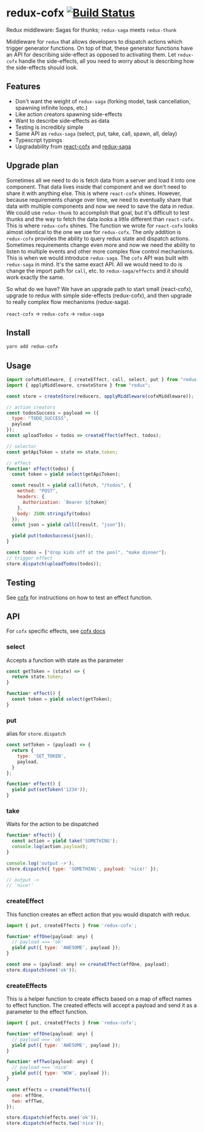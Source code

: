 # redux-cofx [![Build Status](https://travis-ci.org/neurosnap/redux-cofx.svg?branch=master)](https://travis-ci.org/neurosnap/redux-cofx)

Redux middleware: Sagas for thunks; `redux-saga` meets `redux-thunk`

Middleware for `redux` that allows developers to dispatch actions which trigger
generator functions. On top of that, these generator functions have an API
for describing side-effect as opposed to activating them. Let `redux-cofx` handle
the side-effects, all you need to worry about is describing how the side-effects
should look.

## Features

- Don't want the weight of `redux-saga` (forking model, task cancellation, spawning infinite loops, etc.)
- Like action creators spawning side-effects
- Want to describe side-effects as data
- Testing is incredibly simple
- Same API as `redux-saga` (select, put, take, call, spawn, all, delay)
- Typescript typings
- Upgradability from [react-cofx](https://github.com/neurosnap/react-cofx) and [redux-saga](https://github.com/redux-saga/redux-saga)

## Upgrade plan

Sometimes all we need to do is fetch data from a server and load it into one
component. That data lives inside that component and we don't need to share
it with anything else. This is where `react-cofx` shines. However, because
requirements change over time, we need to eventually share that data with
multiple components and now we need to save the data in redux. We could
use `redux-thunk` to accomplish that goal, but it's difficult to test thunks
and the way to fetch the data looks a little different than `react-cofx`.
This is where `redux-cofx` shines. The function we wrote for `react-cofx`
looks almost identical to the one we use for `redux-cofx`. The only addition
is `redux-cofx` provides the ability to query redux state and dispatch actions.
Sometimes requirements change even more and now we need the ability to listen to multiple events and other
more complex flow control mechanisms. This is when we would introduce `redux-saga`.
The `cofx` API was built with `redux-saga` in mind. It's the same exact API.
All we would need to do is change the import path for `call`, etc. to `redux-saga/effects`
and it should work exactly the same.

So what do we have? We have an upgrade path to start small (react-cofx), upgrade
to redux with simple side-effects (redux-cofx), and then upgrade to really complex
flow mechanisms (redux-saga).

`react-cofx` -> `redux-cofx` -> `redux-saga`

## Install

```bash
yarn add redux-cofx
```

## Usage

```js
import cofxMiddleware, { createEffect, call, select, put } from "redux-cofx";
import { applyMiddleware, createStore } from "redux";

const store = createStore(reducers, applyMiddleware(cofxMiddleware));

// action creators
const todosSuccess = payload => ({
  type: "TODO_SUCCESS",
  payload
});
const uploadTodos = todos => createEffect(effect, todos);

// selector
const getApiToken = state => state.token;

// effect
function* effect(todos) {
  const token = yield select(getApiToken);

  const result = yield call(fetch, "/todos", {
    method: "POST",
    headers: {
      Authorization: `Bearer ${token}`
    },
    body: JSON.stringify(todos)
  });
  const json = yield call([result, "json"]);

  yield put(todosSuccess(json));
}

const todos = ["drop kids off at the pool", "make dinner"];
// trigger effect
store.dispatch(uploadTodos(todos));
```

## Testing

See [cofx](https://github.com/neurosnap/cofx#testing) for instructions on
how to test an effect function.

## API

For `cofx` specific effects, see [cofx docs](https://github.com/neurosnap/cofx)

### select

Accepts a function with state as the parameter

```js
const getToken = (state) => {
  return state.token;
}

function* effect() {
  const token = yield select(getToken);
}
```

### put

alias for `store.dispatch`

```js
const setToken = (payload) => {
  return {
    type: 'SET_TOKEN',
    payload,
  }
};

function* effect() {
  yield put(setToken('1234'));
}
```

### take

Waits for the action to be dispatched

```js
function* effect() {
  const action = yield take('SOMETHING');
  console.log(action.payload);
}

console.log('output ->');
store.dispatch({ type: 'SOMETHING', payload: 'nice!' });

// output ->
// 'nice!'
```

### createEffect

This function creates an effect action that you would dispatch with redux.

```js
import { put, createEffects } from 'redux-cofx';

function* effOne(payload: any) {
  // payload === 'ok'
  yield put({ type: 'AWESOME', payload });
}

const one = (payload: any) => createEffect(effOne, payload);
store.dispatch(one('ok'));
```

### createEffects

This is a helper function to create effects based on a map of effect names to effect function.
The created effects will accept a payload and send it as a parameter to the effect function.

```js
import { put, createEffects } from 'redux-cofx';

function* effOne(payload: any) {
  // payload === 'ok'
  yield put({ type: 'AWESOME', payload });
}

function* effTwo(payload: any) {
  // payload === 'nice'
  yield put({ type: 'WOW', payload });
}

const effects = createEffects({
  one: effOne,
  two: effTwo,
});

store.dispatch(effects.one('ok'));
store.dispatch(effects.two('nice'));
```
